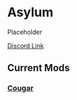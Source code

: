 # Asylum

Placeholder

[Discord Link](#)

## Current Mods

### [Cougar](./Path-of-Titans-AsylumCougar)